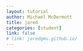 ```yaml
---
layout: tutorial
author: Michael McDermott
title: jared
categories: [student]
link: false
# link: jaredgmu.github.io/
---
```

